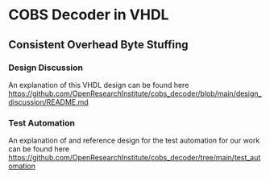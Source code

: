 # COBS Decoder in VHDL

## Consistent Overhead Byte Stuffing

### Design Discussion

An explanation of this VHDL design can be found here https://github.com/OpenResearchInstitute/cobs_decoder/blob/main/design_discussion/README.md

### Test Automation

An explanation of and reference design for the test automation for our work can be found here https://github.com/OpenResearchInstitute/cobs_decoder/tree/main/test_automation
